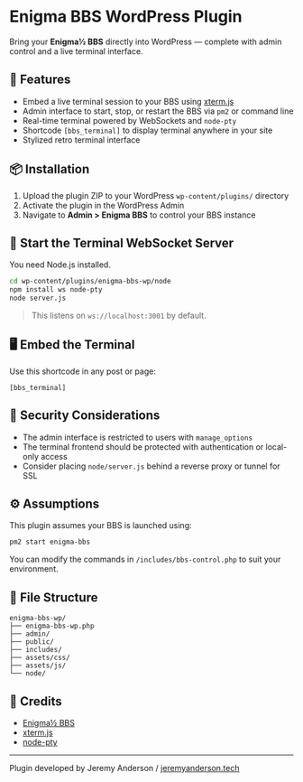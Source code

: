 # Enigma BBS WordPress Plugin

Bring your **Enigma½ BBS** directly into WordPress — complete with admin control and a live terminal interface.

## 🔧 Features

- Embed a live terminal session to your BBS using [xterm.js](https://xtermjs.org/)
- Admin interface to start, stop, or restart the BBS via `pm2` or command line
- Real-time terminal powered by WebSockets and `node-pty`
- Shortcode `[bbs_terminal]` to display terminal anywhere in your site
- Stylized retro terminal interface

## 📦 Installation

1. Upload the plugin ZIP to your WordPress `wp-content/plugins/` directory
2. Activate the plugin in the WordPress Admin
3. Navigate to **Admin > Enigma BBS** to control your BBS instance

## 🚀 Start the Terminal WebSocket Server

You need Node.js installed.

```bash
cd wp-content/plugins/enigma-bbs-wp/node
npm install ws node-pty
node server.js
```

> This listens on `ws://localhost:3001` by default.

## 🖥 Embed the Terminal

Use this shortcode in any post or page:

```
[bbs_terminal]
```

## 🔐 Security Considerations

- The admin interface is restricted to users with `manage_options`
- The terminal frontend should be protected with authentication or local-only access
- Consider placing `node/server.js` behind a reverse proxy or tunnel for SSL

## ⚙️ Assumptions

This plugin assumes your BBS is launched using:
```bash
pm2 start enigma-bbs
```

You can modify the commands in `/includes/bbs-control.php` to suit your environment.

## 📁 File Structure

```
enigma-bbs-wp/
├── enigma-bbs-wp.php
├── admin/
├── public/
├── includes/
├── assets/css/
├── assets/js/
└── node/
```

## 💬 Credits

- [Enigma½ BBS](https://github.com/NuSkooler/enigma-bbs)
- [xterm.js](https://xtermjs.org/)
- [node-pty](https://github.com/microsoft/node-pty)

---

Plugin developed by Jeremy Anderson / [jeremyanderson.tech](https://jeremyanderson.tech)
